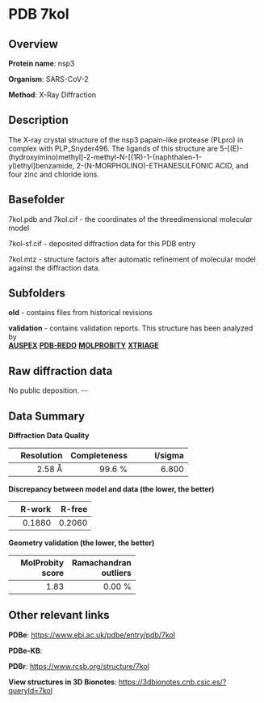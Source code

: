 # PDB 7kol

## Overview

**Protein name**: nsp3

**Organism**: SARS-CoV-2

**Method**: X-Ray Diffraction

## Description

The X-ray crystal structure of the nsp3 papain-like protease (PLpro) in complex with PLP_Snyder496. The ligands of this structure are 5-[(E)-(hydroxyimino)methyl]-2-methyl-N-[(1R)-1-(naphthalen-1-yl)ethyl]benzamide, 2-(N-MORPHOLINO)-ETHANESULFONIC ACID, and four zinc and chloride ions.

## Basefolder

7kol.pdb and 7kol.cif - the coordinates of the threedimensional molecular model

7kol-sf.cif - deposited diffraction data for this PDB entry

7kol.mtz - structure factors after automatic refinement of molecular model against the diffraction data.

## Subfolders



**old** - contains files from historical revisions

**validation** - contains validation reports. This structure has been analyzed by <br>[**AUSPEX**](https://github.com/thorn-lab/coronavirus_structural_task_force/tree/master/pdb/nsp3/SARS-CoV-2/7kol/validation/auspex) [**PDB-REDO**](https://github.com/thorn-lab/coronavirus_structural_task_force/tree/master/pdb/nsp3/SARS-CoV-2/7kol/validation/pdb-redo) [**MOLPROBITY**](https://github.com/thorn-lab/coronavirus_structural_task_force/tree/master/pdb/nsp3/SARS-CoV-2/7kol/validation/molprobity) [**XTRIAGE**](https://github.com/thorn-lab/coronavirus_structural_task_force/blob/master/pdb/nsp3/SARS-CoV-2/7kol/validation/Xtriage_output.log)  



## Raw diffraction data

No public deposition. --<br> 

## Data Summary
**Diffraction Data Quality**

|   | Resolution | Completeness| I/sigma |
|---|-------------:|----------------:|--------------:|
|   |2.58 Å|99.6  %|<img width=50/>6.800|

**Discrepancy between model and data (the lower, the better)**

|   | **R-work**| **R-free**   
|---|-------------:|----------------:|           
||  0.1880|  0.2060|

**Geometry validation (the lower, the better)**

|   |**MolProbity<br>score**| **Ramachandran<br>outliers** 
|---|-------------:|----------------:|
||  1.83|  0.00 %|

 

 



## Other relevant links 
**PDBe**:  https://www.ebi.ac.uk/pdbe/entry/pdb/7kol

**PDBe-KB**:  
 
**PDBr**: https://www.rcsb.org/structure/7kol 

**View structures in 3D Bionotes**: https://3dbionotes.cnb.csic.es/?queryId=7kol

